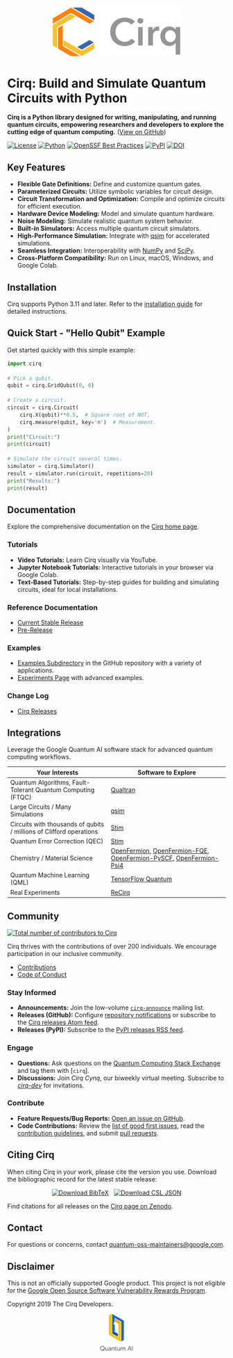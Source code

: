 <div align="center">
  <img width="300px" alt="Cirq logo" src="https://raw.githubusercontent.com/quantumlib/Cirq/refs/heads/main/docs/images/Cirq_logo_color.svg">
</div>

# Cirq: Build and Simulate Quantum Circuits with Python

**Cirq is a Python library designed for writing, manipulating, and running quantum circuits, empowering researchers and developers to explore the cutting edge of quantum computing.** ([View on GitHub](https://github.com/quantumlib/Cirq))

[![License](https://img.shields.io/badge/License-Apache%202.0-3c60b1.svg?logo=opensourceinitiative&logoColor=white&style=flat-square)](https://github.com/quantumlib/Cirq/blob/main/LICENSE)
[![Python](https://img.shields.io/badge/Python-3.11+-fcbc2c.svg?style=flat-square&logo=python&logoColor=white)](https://www.python.org/downloads/)
[![OpenSSF Best Practices](https://img.shields.io/badge/dynamic/json?label=OpenSSF&logo=springsecurity&logoColor=white&style=flat-square&colorA=gray&colorB=d56420&suffix=%25&query=$.badge_percentage_0&uri=https://bestpractices.coreinfrastructure.org/projects/10063.json)](https://www.bestpractices.dev/projects/10063)
[![PyPI](https://img.shields.io/pypi/v/cirq.svg?logo=python&logoColor=white&label=PyPI&style=flat-square&color=fcbc2c)](https://pypi.org/project/cirq)
[![DOI](https://img.shields.io/badge/10.5281%2Fzenodo.4062499-gray.svg?label=DOI&logo=doi&logoColor=white&style=flat-square&colorA=gray&colorB=3c60b1)](https://doi.org/10.5281/zenodo.4062499)

## Key Features

*   **Flexible Gate Definitions:** Define and customize quantum gates.
*   **Parameterized Circuits:** Utilize symbolic variables for circuit design.
*   **Circuit Transformation and Optimization:** Compile and optimize circuits for efficient execution.
*   **Hardware Device Modeling:** Model and simulate quantum hardware.
*   **Noise Modeling:** Simulate realistic quantum system behavior.
*   **Built-in Simulators:** Access multiple quantum circuit simulators.
*   **High-Performance Simulation:** Integrate with [qsim](https://github.com/quantumlib/qsim) for accelerated simulations.
*   **Seamless Integration:** Interoperability with [NumPy](https://numpy.org) and [SciPy](https://scipy.org).
*   **Cross-Platform Compatibility:** Run on Linux, macOS, Windows, and Google Colab.

## Installation

Cirq supports Python 3.11 and later.  Refer to the [installation guide](https://quantumai.google/cirq/start/install) for detailed instructions.

## Quick Start - "Hello Qubit" Example

Get started quickly with this simple example:

```python
import cirq

# Pick a qubit.
qubit = cirq.GridQubit(0, 0)

# Create a circuit.
circuit = cirq.Circuit(
    cirq.X(qubit)**0.5,  # Square root of NOT.
    cirq.measure(qubit, key='m')  # Measurement.
)
print("Circuit:")
print(circuit)

# Simulate the circuit several times.
simulator = cirq.Simulator()
result = simulator.run(circuit, repetitions=20)
print("Results:")
print(result)
```

## Documentation

Explore the comprehensive documentation on the [Cirq home page](https://quantumai.google/cirq).

### Tutorials

*   **Video Tutorials:** Learn Cirq visually via YouTube.
*   **Jupyter Notebook Tutorials:** Interactive tutorials in your browser via Google Colab.
*   **Text-Based Tutorials:** Step-by-step guides for building and simulating circuits, ideal for local installations.

### Reference Documentation

*   [Current Stable Release](https://quantumai.google/reference/python/cirq/all_symbols)
*   [Pre-Release](https://quantumai.google/reference/python/cirq/all_symbols?version=nightly)

### Examples

*   [Examples Subdirectory](./examples/) in the GitHub repository with a variety of applications.
*   [Experiments Page](https://quantumai.google/cirq/experiments/) with advanced examples.

### Change Log

*   [Cirq Releases](https://github.com/quantumlib/cirq/releases)

## Integrations

Leverage the Google Quantum AI software stack for advanced quantum computing workflows.

| Your Interests                                  | Software to Explore                                       |
|-------------------------------------------------|------------------------------------------------------------|
| Quantum Algorithms, Fault-Tolerant Quantum Computing (FTQC) | [Qualtran](https://github.com/quantumlib/qualtran)           |
| Large Circuits / Many Simulations                | [qsim](https://github.com/quantumlib/qsim)                 |
| Circuits with thousands of qubits / millions of Clifford operations | [Stim](https://github.com/quantumlib/stim)                   |
| Quantum Error Correction (QEC)                    | [Stim](https://github.com/quantumlib/stim)                   |
| Chemistry / Material Science                      | [OpenFermion](https://github.com/quantumlib/openfermion), [OpenFermion-FQE](https://github.com/quantumlib/OpenFermion-FQE), [OpenFermion-PySCF](https://github.com/quantumlib/OpenFermion-PySCF), [OpenFermion-Psi4](https://github.com/quantumlib/OpenFermion-Psi4) |
| Quantum Machine Learning (QML)                    | [TensorFlow Quantum](https://github.com/tensorflow/quantum) |
| Real Experiments                                | [ReCirq](https://github.com/quantumlib/ReCirq)              |

## Community

<a href="https://github.com/quantumlib/Cirq/graphs/contributors"><img
width="150em" alt="Total number of contributors to Cirq"
src="https://img.shields.io/github/contributors/quantumlib/cirq?label=Contributors&logo=github&color=ccc&style=flat-square"/></a>

Cirq thrives with the contributions of over 200 individuals. We encourage participation in our inclusive community.

*   [Contributions](https://github.com/quantumlib/Cirq/graphs/contributors)
*   [Code of Conduct](https://github.com/quantumlib/cirq/blob/main/CODE_OF_CONDUCT.md)

### Stay Informed

*   **Announcements:** Join the low-volume [`cirq-announce`](https://groups.google.com/forum/#!forum/cirq-announce) mailing list.
*   **Releases (GitHub):** Configure [repository notifications](https://docs.github.com/github/managing-subscriptions-and-notifications-on-github/configuring-notifications) or subscribe to the [Cirq releases Atom feed](https://github.com/quantumlib/Cirq/releases.atom).
*   **Releases (PyPI):** Subscribe to the [PyPI releases RSS feed](https://pypi.org/rss/project/cirq/releases.xml).

### Engage

*   **Questions:** Ask questions on the [Quantum Computing Stack Exchange](https://quantumcomputing.stackexchange.com) and tag them with [`cirq`].
*   **Discussions:** Join _Cirq Cynq_, our biweekly virtual meeting. Subscribe to [_cirq-dev_](https://groups.google.com/forum/#!forum/cirq-dev) for invitations.

### Contribute

*   **Feature Requests/Bug Reports:** [Open an issue on GitHub](https://github.com/quantumlib/Cirq/issues/new/choose).
*   **Code Contributions:** Review the [list of good first issues](https://github.com/quantumlib/Cirq/contribute), read the [contribution guidelines](https://github.com/quantumlib/cirq/blob/main/CONTRIBUTING.md), and submit [pull requests](https://help.github.com/articles/about-pull-requests).

## Citing Cirq

When citing Cirq in your work, please cite the version you use.  Download the bibliographic record for the latest stable release:

<div align="center">

[![Download BibTeX](https://img.shields.io/badge/Download%20record-e0e0e0.svg?style=flat-square&logo=LaTeX&label=BibTeX&labelColor=106f6e)](https://citation.doi.org/format?doi=10.5281/zenodo.4062499&style=bibtex)&nbsp;&nbsp;
[![Download CSL JSON](https://img.shields.io/badge/Download%20record-e0e0e0.svg?style=flat-square&label=CSL&labelColor=2d98e0&logo=json)](https://citation.doi.org/metadata?doi=10.5281/zenodo.4062499)

</div>

Find citations for all releases on the [Cirq page on Zenodo](https://doi.org/10.5281/zenodo.4062499).

## Contact

For questions or concerns, contact quantum-oss-maintainers@google.com.

## Disclaimer

This is not an officially supported Google product. This project is not eligible for the [Google Open Source Software Vulnerability Rewards Program](https://bughunters.google.com/open-source-security).

Copyright 2019 The Cirq Developers.

<div align="center">
  <a href="https://quantumai.google">
    <img width="15%" alt="Google Quantum AI"
         src="https://raw.githubusercontent.com/quantumlib/Cirq/refs/heads/main/docs/images/quantum-ai-vertical.svg">
  </a>
</div>